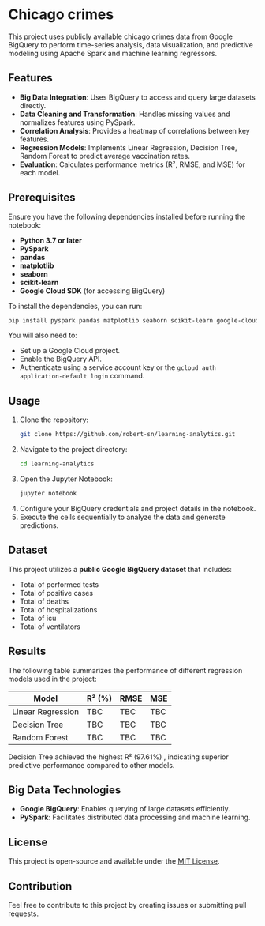 
# Chicago crimes

This project uses publicly available chicago crimes data from Google BigQuery to perform time-series analysis, data visualization, and predictive modeling using Apache Spark and machine learning regressors.

## Features
- **Big Data Integration**: Uses BigQuery to access and query large datasets directly.
- **Data Cleaning and Transformation**: Handles missing values and normalizes features using PySpark.
- **Correlation Analysis**: Provides a heatmap of correlations between key features.
- **Regression Models**: Implements Linear Regression, Decision Tree, Random Forest to predict average vaccination rates.
- **Evaluation**: Calculates performance metrics (R², RMSE, and MSE) for each model.

## Prerequisites
Ensure you have the following dependencies installed before running the notebook:

- **Python 3.7 or later**
- **PySpark**
- **pandas**
- **matplotlib**
- **seaborn**
- **scikit-learn**
- **Google Cloud SDK** (for accessing BigQuery)

To install the dependencies, you can run:
```bash
pip install pyspark pandas matplotlib seaborn scikit-learn google-cloud-bigquery
```

You will also need to:
- Set up a Google Cloud project.
- Enable the BigQuery API.
- Authenticate using a service account key or the `gcloud auth application-default login` command.

## Usage
1. Clone the repository:
   ```bash
   git clone https://github.com/robert-sn/learning-analytics.git
   ```
2. Navigate to the project directory:
   ```bash
   cd learning-analytics
   ```
3. Open the Jupyter Notebook:
   ```bash
   jupyter notebook
   ```
4. Configure your BigQuery credentials and project details in the notebook.
5. Execute the cells sequentially to analyze the data and generate predictions.

## Dataset
This project utilizes a **public Google BigQuery dataset** that includes:

- Total of performed tests
- Total of positive cases
- Total of deaths
- Total of hospitalizations
- Total of icu
- Total of ventilators

## Results
The following table summarizes the performance of different regression models used in the project:

| Model                  | R² (%) | RMSE | MSE  |
|------------------------|--------|------|------|
| Linear Regression      | TBC    | TBC  | TBC  |
| Decision Tree          | TBC    | TBC  | TBC  |
| Random Forest          | TBC    | TBC  | TBC  |

Decision Tree achieved the highest R² (97.61%) , indicating superior predictive performance compared to other models.

## Big Data Technologies
- **Google BigQuery**: Enables querying of large datasets efficiently.
- **PySpark**: Facilitates distributed data processing and machine learning.

## License
This project is open-source and available under the [MIT License](../LICENSE).

## Contribution
Feel free to contribute to this project by creating issues or submitting pull requests.